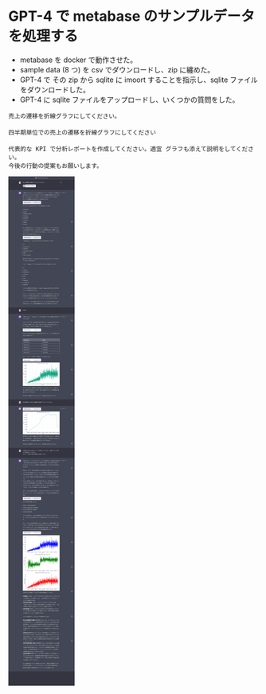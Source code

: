# GPT-4 で metabase のサンプルデータを処理する

- metabase を docker で動作させた。
- sample data (8 つ) を csv でダウンロードし、zip に纏めた。
- GPT-4 で その zip から sqlite に imoort することを指示し、sqlite ファイルをダウンロードした。
- GPT-4 に sqlite ファイルをアップロードし、いくつかの質問をした。


```
売上の遷移を折線グラフにしてください。

四半期単位での売上の遷移を折線グラフにしてください

代表的な KPI で分析レポートを作成してください。適宜 グラフも添えて説明をしてください。
今後の行動の提案もお願いします。
```

![gpt](./chat.openai.com.png)
